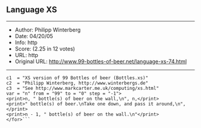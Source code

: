 
## Language XS ##
---
- Author: Philipp Winterberg
- Date: 04/20/05
- Info: http
- Score:  (2.25 in 12 votes)
- URL: http
- Original URL: http://www.99-bottles-of-beer.net/language-xs-74.html
---

```<for 
c1  = "XS version of 99 Bottles of beer (Bottles.xs)"
c2  = "Philipp Winterberg, http://www.winterbergs.de"
c3  = "See http://www.markcarter.me.uk/computing/xs.html"
var = "n" from = "99" to = "0" step = "-1">
<print>n, " bottle(s) of beer on the wall,\n", n,</print>
<print>" bottle(s) of beer.\nTake one down, and pass it around,\n",</print>
<print>n - 1, " bottle(s) of beer on the wall.\n"</print>
</for>```